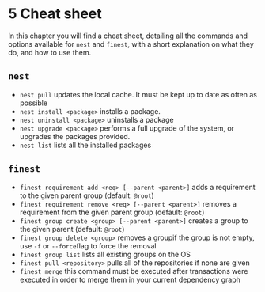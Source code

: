 # 5 Cheat sheet
In this chapter you will find a cheat sheet, detailing all the commands and options available for `nest` and `finest`, with a short explanation on what they do, and how to use them.

## `nest`
* `nest pull` updates the local cache. It must be kept up to date as often as possible 
* `nest install <package>` installs a package.
* `nest uninstall <package>` uninstalls a package
* `nest upgrade <package>` performs a full upgrade of the system, or upgrades the packages provided.
* `nest list` lists all the installed packages

## `finest`
* `finest requirement add <req> [--parent <parent>]` adds a requirement to the given parent group (default: `@root`)
* `finest requirement remove <req> [--parent <parent>]` removes a requirement from the given parent group (default: `@root`)
* `finest group create <group> [--parent <parent>]` creates a group to the given parent (default: `@root`)
* `finest group delete <group>` removes a groupif the group is not empty, use `-f` or `--force`flag to force the removal
* `finest group list` lists all existing groups on the OS
* `finest pull <repository>` pulls all of the repositories if none are given
* `finest merge` this command must be executed after transactions were executed in order to merge them in your current dependency graph